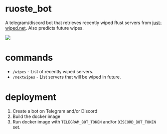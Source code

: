 # ruoste_bot

A telegram/discord bot that retrieves recently wiped Rust servers from
[just-wiped.net](https://just-wiped.net). Also predicts future wipes.

![](https://raine.github.io/ruoste_bot/wipes.png?1)

# commands

- `/wipes` - List of recently wiped servers.
- `/nextwipes` - List servers that will be wiped in future.

# deployment

1. Create a bot on Telegram and/or Discord
2. Build the docker image
3. Run docker image with `TELEGRAM_BOT_TOKEN` and/or `DISCORD_BOT_TOKEN` set.
